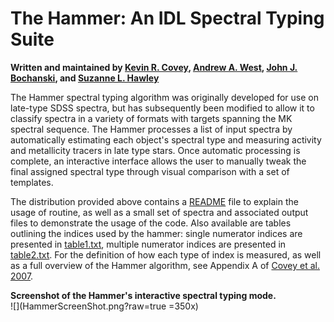 The Hammer: An IDL Spectral Typing Suite
=========

**Written and maintained by [Kevin R. Covey](http://www2.lowell.edu/users/kcovey/), [Andrew A. West](http://people.bu.edu/aawest/Home.html), [John J. Bochanski](http://johnbochanski.wordpress.com), and [Suzanne L. Hawley](http://www.astro.washington.edu/users/slh)**


The Hammer spectral typing algorithm was originally developed for use on late-type SDSS spectra, but has subsequently been modified to allow it to classify spectra in a variety of formats with targets spanning the MK spectral sequence. The Hammer processes a list of input spectra by automatically estimating each object's spectral type and measuring activity and metallicity tracers in late type stars. Once automatic processing is complete, an interactive interface allows the user to manually tweak the final assigned spectral type through visual comparison with a set of templates. 


The distribution provided above contains a [README](README) file to explain the usage of routine, as well as a small set of spectra and associated output files to demonstrate the usage of the code. Also available are tables outlining the indices used by the hammer: single numerator indices are presented in [table1.txt](table1.txt), multiple numerator indices are presented in [table2.txt](table2.txt). For the definition of how each type of index is measured, as well as a full overview of the Hammer algorithm, see Appendix A of [Covey et al. 2007](http://adsabs.harvard.edu/abs/2007AJ....134.2398C). 

**Screenshot of the Hammer's interactive spectral typing mode.**
</br> ![](HammerScreenShot.png?raw=true =350x)